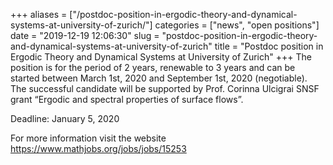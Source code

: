+++
aliases = ["/postdoc-position-in-ergodic-theory-and-dynamical-systems-at-university-of-zurich/"]
categories = ["news", "open positions"]
date = "2019-12-19 12:06:30"
slug = "postdoc-position-in-ergodic-theory-and-dynamical-systems-at-university-of-zurich"
title = "Postdoc position in Ergodic Theory and Dynamical Systems at University of Zurich"
+++
The position is for the period of 2 years, renewable to 3 years and can
be started between March 1st, 2020 and September 1st, 2020 (negotiable).
The successful candidate will be supported by Prof. Corinna Ulcigrai
SNSF grant “Ergodic and spectral properties of surface flows”.

Deadline: January 5, 2020

For more information visit the website
<https://www.mathjobs.org/jobs/jobs/15253>
